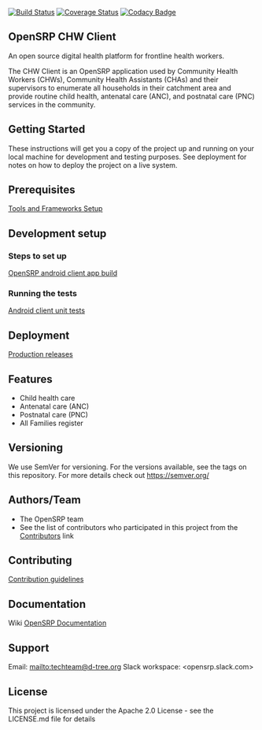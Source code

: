 
[![Build Status](https://travis-ci.org/OpenSRP/opensrp-client-chw.svg?branch=master)](https://travis-ci.org/OpenSRP/opensrp-client-chw) [![Coverage Status](https://coveralls.io/repos/github/OpenSRP/opensrp-client-chw/badge.svg?branch=master)](https://coveralls.io/github/OpenSRP/opensrp-client-chw?branch=master) [![Codacy Badge](https://api.codacy.com/project/badge/Grade/f68511a1ac164d58a3a48c1926c2326a)](https://www.codacy.com/app/OpenSRP/opensrp-client-chw?utm_source=github.com&amp;utm_medium=referral&amp;utm_content=OpenSRP/opensrp-client-chw&amp;utm_campaign=Badge_Grade)
 
## OpenSRP CHW Client
An open source digital health platform for frontline health workers.

The CHW Client is an OpenSRP application used by Community Health Workers (CHWs), Community Health Assistants (CHAs) and their supervisors to enumerate all households in their catchment area and provide routine child health, antenatal care (ANC), and postnatal care (PNC) services in the community.

## Getting Started
These instructions will get you a copy of the project up and running on your local machine for development and testing purposes. See deployment for notes on how to deploy the project on a live system.

## Prerequisites
[Tools and Frameworks Setup](https://smartregister.atlassian.net/wiki/spaces/Documentation/pages/6619207/Tools+and+Frameworks+Setup)

## Development setup

### Steps to set up
[OpenSRP android client app build](https://smartregister.atlassian.net/wiki/spaces/Documentation/pages/6619236/OpenSRP+App+Build)

### Running the tests

[Android client unit tests](https://smartregister.atlassian.net/wiki/spaces/Documentation/pages/65570428/OpenSRP+Client)

## Deployment
[Production releases](https://smartregister.atlassian.net/wiki/spaces/Documentation/pages/1141866503/How+to+create+a+release+APK)

## Features
-   Child health care
-   Antenatal care (ANC)
-   Postnatal care (PNC) 
-   All Families register

## Versioning
We use SemVer for versioning. For the versions available, see the tags on this repository.
For more details check out <https://semver.org/>

## Authors/Team 
-   The OpenSRP team
-   See the list of contributors who participated in this project from the [Contributors](../../graphs/contributors) link

## Contributing
[Contribution guidelines](https://smartregister.atlassian.net/wiki/spaces/Documentation/pages/6619193/OpenSRP+Developer+s+Guide)

## Documentation
Wiki [OpenSRP Documentation](https://smartregister.atlassian.net/wiki/spaces/Documentation)

## Support
Email: <mailto:techteam@d-tree.org>
Slack workspace: <opensrp.slack.com>

## License
This project is licensed under the Apache 2.0 License - see the LICENSE.md file for details
